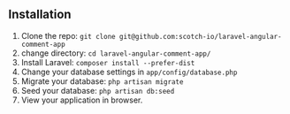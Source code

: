 ## Installation

1. Clone the repo: `git clone git@github.com:scotch-io/laravel-angular-comment-app`
2. change directory: `cd laravel-angular-comment-app/`
3. Install Laravel: `composer install --prefer-dist`
4. Change your database settings in `app/config/database.php`
5. Migrate your database: `php artisan migrate`
6. Seed your database: `php artisan db:seed`
7. View your application in browser.
